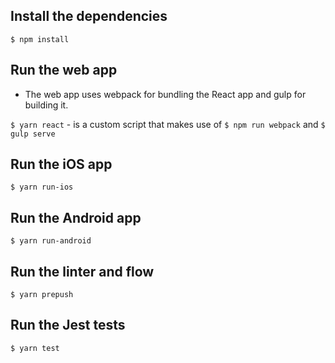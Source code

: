 ## Install the dependencies

`$ npm install`

## Run the web app

- The web app uses webpack for bundling the React app and gulp for building it.

`$ yarn react` - is a custom script that makes use of `$ npm run webpack` and `$ gulp serve`

## Run the iOS app

`$ yarn run-ios`

## Run the Android app

`$ yarn run-android`

## Run the linter and flow

`$ yarn prepush`

## Run the Jest tests

`$ yarn test`
